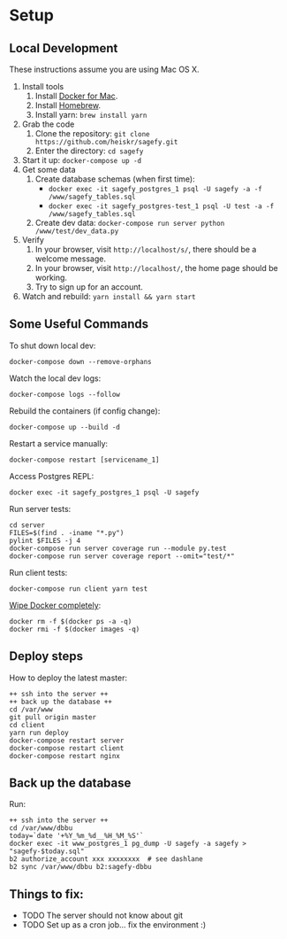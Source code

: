 Setup
=====

Local Development
-----------------

These instructions assume you are using Mac OS X.

1. Install tools
    1. Install [Docker for Mac](https://www.docker.com/docker-mac).
    2. Install [Homebrew](https://brew.sh/).
    3. Install yarn: `brew install yarn`
2. Grab the code
    1. Clone the repository: `git clone https://github.com/heiskr/sagefy.git`
    2. Enter the directory: `cd sagefy`
3. Start it up: `docker-compose up -d`
4. Get some data
    1. Create database schemas (when first time):
        - `docker exec -it sagefy_postgres_1 psql -U sagefy -a -f /www/sagefy_tables.sql`
        - `docker exec -it sagefy_postgres-test_1 psql -U test -a -f /www/sagefy_tables.sql`
    2. Create dev data: `docker-compose run server python /www/test/dev_data.py`
5. Verify
    1. In your browser, visit `http://localhost/s/`, there should be a welcome message.
    2. In your browser, visit `http://localhost/`, the home page should be working.
    3. Try to sign up for an account.
6. Watch and rebuild: `yarn install && yarn start`

Some Useful Commands
--------------------

To shut down local dev:

    docker-compose down --remove-orphans

Watch the local dev logs:

    docker-compose logs --follow

Rebuild the containers (if config change):

    docker-compose up --build -d

Restart a service manually:

    docker-compose restart [servicename_1]

Access Postgres REPL:

    docker exec -it sagefy_postgres_1 psql -U sagefy

Run server tests:

    cd server
    FILES=$(find . -iname "*.py")
    pylint $FILES -j 4
    docker-compose run server coverage run --module py.test
    docker-compose run server coverage report --omit="test/*"

Run client tests:

    docker-compose run client yarn test

[Wipe Docker completely](http://bit.ly/2xrbmWb):

    docker rm -f $(docker ps -a -q)
    docker rmi -f $(docker images -q)

Deploy steps
------------

How to deploy the latest master:

    ++ ssh into the server ++
    ++ back up the database ++
    cd /var/www
    git pull origin master
    cd client
    yarn run deploy
    docker-compose restart server
    docker-compose restart client
    docker-compose restart nginx

Back up the database
--------------------

Run:

    ++ ssh into the server ++
    cd /var/www/dbbu
    today=`date '+%Y_%m_%d__%H_%M_%S'`
    docker exec -it www_postgres_1 pg_dump -U sagefy -a sagefy > "sagefy-$today.sql"
    b2 authorize_account xxx xxxxxxxx  # see dashlane
    b2 sync /var/www/dbbu b2:sagefy-dbbu

Things to fix:
--------------

- TODO The server should not know about git
- TODO Set up as a cron job... fix the environment :)
